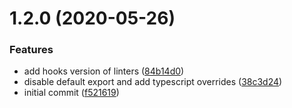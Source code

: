# 1.2.0 (2020-05-26)


### Features

* add hooks version of linters ([84b14d0](https://github.com/notum-cz/eslint-config-notum-react/commit/84b14d08ac4a30a7b292938b07df40cd22936311))
* disable default export and add typescript overrides ([38c3d24](https://github.com/notum-cz/eslint-config-notum-react/commit/38c3d245d3ae830dbf988fd6d8187e72a060c132))
* initial commit ([f521619](https://github.com/notum-cz/eslint-config-notum-react/commit/f5216191d17b717bb9a3b2af5137670bcb8d6e3c))



